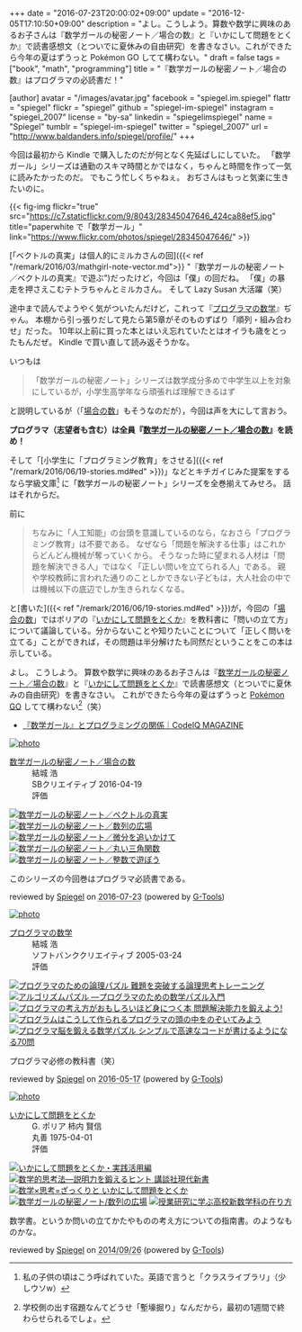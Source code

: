 +++
date = "2016-07-23T20:00:02+09:00"
update = "2016-12-05T17:10:50+09:00"
description = "よし。こうしよう。算数や数学に興味のあるお子さんは『数学ガールの秘密ノート／場合の数』と『いかにして問題をとくか』で読書感想文（とついでに夏休みの自由研究）を書きなさい。これができたら今年の夏はずうっと Pokémon GO してて構わない。"
draft = false
tags = ["book", "math", "programming"]
title = "『数学ガールの秘密ノート／場合の数』はプログラマの必読書だ！"

[author]
  avatar = "/images/avatar.jpg"
  facebook = "spiegel.im.spiegel"
  flattr = "spiegel"
  flickr = "spiegel"
  github = "spiegel-im-spiegel"
  instagram = "spiegel_2007"
  license = "by-sa"
  linkedin = "spiegelimspiegel"
  name = "Spiegel"
  tumblr = "spiegel-im-spiegel"
  twitter = "spiegel_2007"
  url = "http://www.baldanders.info/spiegel/profile/"
+++

今回は最初から Kindle で購入したのだが何となく先延ばしにしていた。
「数学ガール」シリーズは通勤のスキマ時間とかではなく，ちゃんと時間を作って一気に読みたかったのだ。
でもこう忙しくちゃねぇ。
おぢさんはもっと気楽に生きたいのに。

{{< fig-img flickr="true" src="https://c7.staticflickr.com/9/8043/28345047646_424ca88ef5.jpg" title="paperwhite で「数学ガール」" link="https://www.flickr.com/photos/spiegel/28345047646/" >}}

[「ベクトルの真実」は個人的にミルカさんの回]({{< ref "/remark/2016/03/mathgirl-note-vector.md">}} "『数学ガールの秘密ノート／ベクトルの真実』で遊ぶ")だったけど，今回は「僕」の回だね。
「僕」の暴走を押さえこむテトラちゃんとミルカさん。
そして Lazy Susan 大活躍（笑）

途中まで読んでようやく気がついたんだけど，これって『[プログラマの数学](http://www.amazon.co.jp/exec/obidos/ASIN/B00H372H40/baldandersinf-22/ "Amazon.co.jp: プログラマの数学 電子書籍: 結城 浩: Kindleストア")』ぢゃん。
本棚から引っ張りだして見たら第5章がそのものずばり「順列・組み合わせ」だった。
10年以上前に買った本とはいえ忘れていたとはオイラも歳をとったもんだぜ。
Kindle で買い直して読み返そうかな。

いつもは

>  「数学ガールの秘密ノート」シリーズは数学成分多めで中学生以上を対象にしているが，小学生高学年なら頑張れば理解できるはず

と説明しているが（「[場合の数]」もそうなのだが），今回は声を大にして言おう。

**プログラマ（志望者も含む）は全員『[数学ガールの秘密ノート／場合の数]』を読め！**

そして「[小学生に「プログラミング教育」をさせる]({{< ref "/remark/2016/06/19-stories.md#ed" >}})」などとキチガイじみた提案をするなら学級文庫[^cl] に「数学ガールの秘密ノート」シリーズを全巻揃えてみせろ。
話はそれからだ。

[^cl]: 私の子供の頃はこう呼ばれていた。英語で言うと「クラスライブラリ」（少しウソw）

前に

> ちなみに「人工知能」の台頭を意識しているのなら，なおさら「プログラミング教育」は不要である。 なぜなら「問題を解決する仕事」はこれからどんどん機械が奪っていくから。 そうなった時に望まれる人材は「問題を解決できる人」ではなく「正しい問いを立てられる人」である。 親や学校教師に言われた通りのことしかできない子どもは，大人社会の中では機械以下の底辺でしか生きられなくなる。

と[書いた]({{< ref "/remark/2016/06/19-stories.md#ed" >}})が，今回の「[場合の数]」ではポリアの『[いかにして問題をとくか]』を教科書に「問いの立て方」について議論している。分からないことや知りたいことについて「正しく問いを立てる」ことができれば，その問題は半分解けたも同然だということをこの本は示している。

よし。
こうしよう。
算数や数学に興味のあるお子さんは『[数学ガールの秘密ノート／場合の数]』と『[いかにして問題をとくか]』で読書感想文（とついでに夏休みの自由研究）を書きなさい。
これができたら今年の夏はずうっと [Pokémon GO] してて構わない[^g]（笑）

[^g]: 学校側の出す宿題なんてどうせ「塹壕掘り」なんだから，最初の1週間で終わらせられるでしょ。

- [『数学ガール』とプログラミングの関係｜CodeIQ MAGAZINE](https://codeiq.jp/magazine/2015/12/34755/)

[場合の数]: http://www.amazon.co.jp/exec/obidos/ASIN/B01EL08HVS/baldandersinf-22/ "Amazon.co.jp: 数学ガールの秘密ノート／場合の数 電子書籍: 結城 浩: Kindleストア"
[数学ガールの秘密ノート／場合の数]: http://www.amazon.co.jp/exec/obidos/ASIN/B01EL08HVS/baldandersinf-22/ "Amazon.co.jp: 数学ガールの秘密ノート／場合の数 電子書籍: 結城 浩: Kindleストア"
[いかにして問題をとくか]: http://www.amazon.co.jp/exec/obidos/ASIN/4621045938/baldandersinf-22/ "いかにして問題をとくか : G. ポリア, G. Polya, 柿内 賢信 : 本 : Amazon"
[Pokémon GO]: http://www.pokemongo.jp/ "『Pokémon GO』公式サイト"

<div class="hreview" ><a class="item url" href="http://www.amazon.co.jp/exec/obidos/ASIN/B01EL08HVS/baldandersinf-22/"><img src="http://ecx.images-amazon.com/images/I/41gorf%2BfNaL._SL160_.jpg" alt="photo" class="photo"  /></a><dl ><dt class="fn"><a class="item url" href="http://www.amazon.co.jp/exec/obidos/ASIN/B01EL08HVS/baldandersinf-22/">数学ガールの秘密ノート／場合の数</a></dt><dd>結城 浩 </dd><dd>SBクリエイティブ 2016-04-19</dd><dd>評価<abbr class="rating" title="5"><img src="http://g-images.amazon.com/images/G/01/detail/stars-5-0.gif" alt="" /></abbr> </dd></dl><p class="similar"><a href="http://www.amazon.co.jp/exec/obidos/ASIN/B018VE46YW/baldandersinf-22/" target="_top"><img src="http://images.amazon.com/images/P/B018VE46YW.09._SCTHUMBZZZ_.jpg"  alt="数学ガールの秘密ノート／ベクトルの真実"  /></a> <a href="http://www.amazon.co.jp/exec/obidos/ASIN/B00W6NCLL0/baldandersinf-22/" target="_top"><img src="http://images.amazon.com/images/P/B00W6NCLL0.09._SCTHUMBZZZ_.jpg"  alt="数学ガールの秘密ノート／数列の広場"  /></a> <a href="http://www.amazon.co.jp/exec/obidos/ASIN/B00Y9EYOIW/baldandersinf-22/" target="_top"><img src="http://images.amazon.com/images/P/B00Y9EYOIW.09._SCTHUMBZZZ_.jpg"  alt="数学ガールの秘密ノート／微分を追いかけて"  /></a> <a href="http://www.amazon.co.jp/exec/obidos/ASIN/B00W6NCLJM/baldandersinf-22/" target="_top"><img src="http://images.amazon.com/images/P/B00W6NCLJM.09._SCTHUMBZZZ_.jpg"  alt="数学ガールの秘密ノート／丸い三角関数"  /></a> <a href="http://www.amazon.co.jp/exec/obidos/ASIN/B00L0PDMJ0/baldandersinf-22/" target="_top"><img src="http://images.amazon.com/images/P/B00L0PDMJ0.09._SCTHUMBZZZ_.jpg"  alt="数学ガールの秘密ノート／整数で遊ぼう"  /></a> </p>
<p class="description">このシリーズの今回巻はプログラマ必読書である。</p>
<p class="gtools" >reviewed by <a href='#maker' class='reviewer'>Spiegel</a> on <abbr class="dtreviewed" title="2016-07-23">2016-07-23</abbr> (powered by <a href="http://www.goodpic.com/mt/aws/index.html" >G-Tools</a>)</p>
</div>

<div class="hreview" ><a class="item url" href="http://www.amazon.co.jp/exec/obidos/ASIN/4797329734/baldandersinf-22/"><img src="http://ecx.images-amazon.com/images/I/51xj-xFKUXL._SL160_.jpg" alt="photo" class="photo"  /></a><dl ><dt class="fn"><a class="item url" href="http://www.amazon.co.jp/exec/obidos/ASIN/4797329734/baldandersinf-22/">プログラマの数学</a></dt><dd>結城 浩 </dd><dd>ソフトバンククリエイティブ 2005-03-24</dd><dd>評価<abbr class="rating" title="4"><img src="http://g-images.amazon.com/images/G/01/detail/stars-4-0.gif" alt="" /></abbr> </dd></dl><p class="similar"><a href="http://www.amazon.co.jp/exec/obidos/ASIN/4274067556/baldandersinf-22/" target="_top"><img src="http://images.amazon.com/images/P/4274067556.09._SCTHUMBZZZ_.jpg"  alt="プログラマのための論理パズル 難題を突破する論理思考トレーニング"  /></a> <a href="http://www.amazon.co.jp/exec/obidos/ASIN/4873116694/baldandersinf-22/" target="_top"><img src="http://images.amazon.com/images/P/4873116694.09._SCTHUMBZZZ_.jpg"  alt="アルゴリズムパズル ―プログラマのための数学パズル入門"  /></a> <a href="http://www.amazon.co.jp/exec/obidos/ASIN/4048869558/baldandersinf-22/" target="_top"><img src="http://images.amazon.com/images/P/4048869558.09._SCTHUMBZZZ_.jpg"  alt="プログラマの考え方がおもしろいほど身につく本 問題解決能力を鍛えよう!"  /></a> <a href="http://www.amazon.co.jp/exec/obidos/ASIN/479803925X/baldandersinf-22/" target="_top"><img src="http://images.amazon.com/images/P/479803925X.09._SCTHUMBZZZ_.jpg"  alt="プログラムはこうして作られるプログラマの頭の中をのぞいてみよう"  /></a> <a href="http://www.amazon.co.jp/exec/obidos/ASIN/479814245X/baldandersinf-22/" target="_top"><img src="http://images.amazon.com/images/P/479814245X.09._SCTHUMBZZZ_.jpg"  alt="プログラマ脳を鍛える数学パズル シンプルで高速なコードが書けるようになる70問"  /></a> </p>
<p class="description">プログラマ必修の教科書（笑）</p>
<p class="gtools" >reviewed by <a href='#maker' class='reviewer'>Spiegel</a> on <abbr class="dtreviewed" title="2016-05-17">2016-05-17</abbr> (powered by <a href="http://www.goodpic.com/mt/aws/index.html" >G-Tools</a>)</p>
</div>

<div class="hreview" ><a class="item url" href="http://www.amazon.co.jp/exec/obidos/ASIN/4621045938/baldandersinf-22/"><img src="http://ecx.images-amazon.com/images/I/51XGP8AFX2L._SL160_.jpg" alt="photo" class="photo"  /></a><dl ><dt class="fn"><a class="item url" href="http://www.amazon.co.jp/exec/obidos/ASIN/4621045938/baldandersinf-22/">いかにして問題をとくか</a></dt><dd>G. ポリア 柿内 賢信 </dd><dd>丸善 1975-04-01</dd><dd>評価<abbr class="rating" title="4"><img src="http://g-images.amazon.com/images/G/01/detail/stars-4-0.gif" alt="" /></abbr> </dd></dl><p class="similar"><a href="http://www.amazon.co.jp/exec/obidos/ASIN/4621085298/baldandersinf-22/" target="_top"><img src="http://images.amazon.com/images/P/4621085298.09._SCTHUMBZZZ_.jpg"  alt="いかにして問題をとくか・実践活用編"  /></a> <a href="http://www.amazon.co.jp/exec/obidos/ASIN/4061497863/baldandersinf-22/" target="_top"><img src="http://images.amazon.com/images/P/4061497863.09._SCTHUMBZZZ_.jpg"  alt="数学的思考法―説明力を鍛えるヒント  講談社現代新書"  /></a> <a href="http://www.amazon.co.jp/exec/obidos/ASIN/462108819X/baldandersinf-22/" target="_top"><img src="http://images.amazon.com/images/P/462108819X.09._SCTHUMBZZZ_.jpg"  alt="数学×思考=ざっくりと  いかにして問題をとくか"  /></a> <a href="http://www.amazon.co.jp/exec/obidos/ASIN/4797375698/baldandersinf-22/" target="_top"><img src="http://images.amazon.com/images/P/4797375698.09._SCTHUMBZZZ_.jpg"  alt="数学ガールの秘密ノート/数列の広場"  /></a> <a href="http://www.amazon.co.jp/exec/obidos/ASIN/4185086180/baldandersinf-22/" target="_top"><img src="http://images.amazon.com/images/P/4185086180.09._SCTHUMBZZZ_.jpg"  alt="授業研究に学ぶ高校新数学科の在り方"  /></a> </p>
<p class="description" >数学書。というか問いの立てかたやものの考え方についての指南書。のようなものかな。</p>
<p class="gtools" >reviewed by <a href="#maker" class="reviewer">Spiegel</a> on <abbr class="dtreviewed" title="2014-09-26">2014/09/26</abbr> (powered by <a href="http://www.goodpic.com/mt/aws/index.html">G-Tools</a>)</p>
</div>
